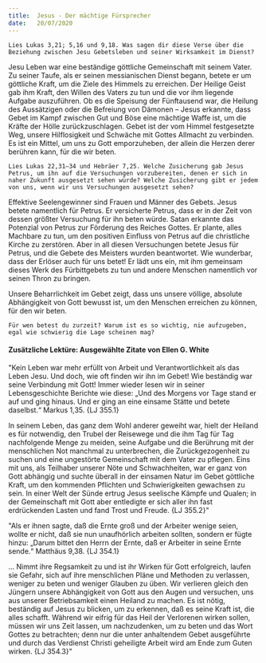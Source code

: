 ```yaml
---
title:  Jesus - Der mächtige Fürsprecher
date:   20/07/2020
---
```


`Lies Lukas 3,21; 5,16 und 9,18. Was sagen dir diese Verse über die Beziehung zwischen Jesu Gebetsleben und seiner Wirksamkeit im Dienst?`

Jesu Leben war eine beständige göttliche Gemeinschaft mit seinem Vater. Zu seiner Taufe, als er seinen messianischen Dienst begann, betete er um göttliche Kraft, um die Ziele des Himmels zu erreichen. Der Heilige Geist gab ihm Kraft, den Willen des Vaters zu tun und die vor ihm liegende Aufgabe auszuführen. Ob es die Speisung der Fünftausend war, die Heilung des Aussätzigen oder die Befreiung von Dämonen – Jesus erkannte, dass Gebet im Kampf zwischen Gut und Böse eine mächtige Waffe ist, um die Kräfte der Hölle zurückzuschlagen. Gebet ist der vom Himmel festgesetzte Weg, unsere Hilflosigkeit und Schwäche mit Gottes Allmacht zu verbinden. Es ist ein Mittel, um uns zu Gott emporzuheben, der allein die Herzen derer berühren kann, für die wir beten.

`Lies Lukas 22,31–34 und Hebräer 7,25. Welche Zusicherung gab Jesus Petrus, um ihn auf die Versuchungen vorzubereiten, denen er sich in naher Zukunft ausgesetzt sehen würde? Welche Zusicherung gibt er jedem von uns, wenn wir uns Versuchungen ausgesetzt sehen?`

Effektive Seelengewinner sind Frauen und Männer des Gebets. Jesus betete namentlich für Petrus. Er versicherte Petrus, dass er in der Zeit von dessen größter Versuchung für ihn beten würde. Satan erkannte das Potenzial von Petrus zur Förderung des Reiches Gottes. Er plante, alles Machbare zu tun, um den positiven Einfluss von Petrus auf die christliche Kirche zu zerstören. Aber in all diesen Versuchungen betete Jesus für Petrus, und die Gebete des Meisters wurden beantwortet. Wie wunderbar, dass der Erlöser auch für uns betet! Er lädt uns ein, mit ihm gemeinsam dieses Werk des Fürbittgebets zu tun und andere Menschen namentlich vor seinen Thron zu bringen.

Unsere Beharrlichkeit im Gebet zeigt, dass uns unsere völlige, absolute Abhängigkeit von Gott bewusst ist, um den Menschen erreichen zu können, für den wir beten.

`Für wen betest du zurzeit? Warum ist es so wichtig, nie aufzugeben, egal wie schwierig die Lage scheinen mag?`

#### Zusätzliche Lektüre: Ausgewählte Zitate von Ellen G. White

"Kein Leben war mehr erfüllt von Arbeit und Verantwortlichkeit als das Leben Jesu. Und doch, wie oft finden wir ihn im Gebet! Wie beständig war seine Verbindung mit Gott! Immer wieder lesen wir in seiner Lebensgeschichte Berichte wie diese: „Und des Morgens vor Tage stand er auf und ging hinaus. Und er ging an eine einsame Stätte und betete daselbst.“ Markus 1,35. {LJ 355.1}

In seinem Leben, das ganz dem Wohl anderer geweiht war, hielt der Heiland es für notwendig, den Trubel der Reisewege und die ihm Tag für Tag nachfolgende Menge zu meiden, seine Aufgabe und die Berührung mit der menschlichen Not manchmal zu unterbrechen, die Zurückgezogenheit zu suchen und eine ungestörte Gemeinschaft mit dem Vater zu pflegen. Eins mit uns, als Teilhaber unserer Nöte und Schwachheiten, war er ganz von Gott abhängig und suchte überall in der einsamen Natur im Gebet göttliche Kraft, um den kommenden Pflichten und Schwierigkeiten gewachsen zu sein. In einer Welt der Sünde ertrug Jesus seelische Kämpfe und Qualen; in der Gemeinschaft mit Gott aber entledigte er sich aller ihn fast erdrückenden Lasten und fand Trost und Freude. {LJ 355.2}"

"Als er ihnen sagte, daß die Ernte groß und der Arbeiter wenige seien, wollte er nicht, daß sie nun unaufhörlich arbeiten sollten, sondern er fügte hinzu: „Darum bittet den Herrn der Ernte, daß er Arbeiter in seine Ernte sende.“ Matthäus 9,38. {LJ 354.1}

... Nimmt ihre Regsamkeit zu und ist ihr Wirken für Gott erfolgreich, laufen sie Gefahr, sich auf ihre menschlichen Pläne und Methoden zu verlassen, weniger zu beten und weniger Glauben zu üben. Wir verlieren gleich den Jüngern unsere Abhängigkeit von Gott aus den Augen und versuchen, uns aus unserer Betriebsamkeit einen Heiland zu machen. Es ist nötig, beständig auf Jesus zu blicken, um zu erkennen, daß es seine Kraft ist, die alles schafft. Während wir eifrig für das Heil der Verlorenen wirken sollen, müssen wir uns Zeit lassen, um nachzudenken, um zu beten und das Wort Gottes zu betrachten; denn nur die unter anhaltendem Gebet ausgeführte und durch das Verdienst Christi geheiligte Arbeit wird am Ende zum Guten wirken. {LJ 354.3}"